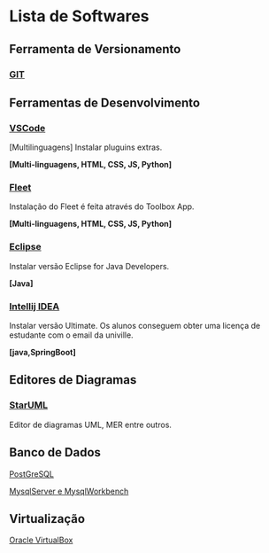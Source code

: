 # Lista de Softwares

## Ferramenta de Versionamento

### [GIT](https://git-scm.com/)

## Ferramentas de Desenvolvimento

### [VSCode](https://code.visualstudio.com/)
[Multilinguagens] Instalar pluguins extras. 

**[Multi-linguagens, HTML, CSS, JS, Python]**

### [Fleet](https://www.jetbrains.com/fleet/)
Instalação do Fleet é feita através do Toolbox App. 

**[Multi-linguagens, HTML, CSS, JS, Python]**

### [Eclipse](https://www.eclipse.org/downloads/)
Instalar versão Eclipse for Java Developers. 

**[Java]**

### [Intellij IDEA](https://www.jetbrains.com/idea/) 
Instalar versão Ultimate. Os alunos conseguem obter uma licença de estudante com o email da univille. 

**[java,SpringBoot]**

## Editores de Diagramas

### [StarUML](https://staruml.io/)
Editor de diagramas UML, MER entre outros.

## Banco de Dados

[PostGreSQL](https://www.postgresql.org/)

[MysqlServer e MysqlWorkbench](https://dev.mysql.com/downloads/mysql/)


## Virtualização

[Oracle VirtualBox](https://www.virtualbox.org/)
